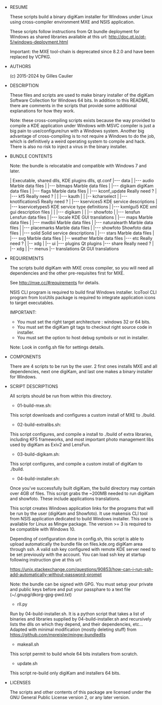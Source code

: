 * RESUME

    These scripts build a binary digiKam installer for Windows under Linux using cross-compiler
    environment MXE and NSIS application.

    These scripts follow instructions from Qt bundle deployment for Windows as shared libraries
    available at this url: http://doc.qt.io/qt-5/windows-deployment.html

    Important: the MXE tool-chain is deprecated since 8.2.0 and have been replaced by VCPKG.

* AUTHORS

    (c) 2015-2024 by Gilles Caulier <caulier dot gilles at gmail dot com>


* DESCRIPTION

    These files and scripts are used to make binary installer of the digiKam
    Software Collection for Windows 64 bits. In addition to this README,
    there are comments in the scripts that provide some additional explanations for
    how they work.

    Note: these cross-compiling scripts exists because the way provided to compile
    a KDE application under Windows with MSVC compiler is just a big pain to
    use/configure/run with a Windows system.
    Another big advantage of cross-compiling is to not require a Windows to do the job, which
    is definitively a weird operating system to compile and hack. There is also no risk to
    inject a virus in the binary installer.

* BUNDLE CONTENTS

    Note: the bundle is relocatable and compatible with Windows 7 and later.

    |                                                    Executable, shared dlls, KDE plugins dlls, qt.conf
    |--- data
    |   |--- audio                                       Marble data files
    |   |--- bitmaps                                     Marble data files
    |   |--- digikam                                     digiKam data files
    |   |--- flags                                       Marble data files
    |   |--- kconf_update                                Really need ?
    |   |--- kf5                                         Really need ?
    |   |   |--- kauth
    |   |   |-- kcharselect
    |   |--- knotifications5                             Really need ?
    |   |--- kservices5                                  KDE service descriptions
    |   |--- kservicetypes5                              KDE service type definitions
    |   |--- kxmlgui5                                    KDE xml gui description files
    |   |   |--- digikam
    |   |   |-- showfoto
    |   |--- lensfun                                     Lensfun data files
    |   |--- locale                                      KDE GUI translations
    |   |--- maps                                        Marble data files
    |   |--- mwdbii                                      Marble data files
    |   |--- naturalearth                                Marble data files
    |   |--- placemarks                                  Marble data files
    |   |--- showfoto                                    Showfoto data files
    |   |--- solid                                       Solid service descriptions
    |   |--- stars                                       Marble data files
    |   |--- svg                                         Marble data files
    |   |-- weather                                      Marble data files
    |--- etc                                             Really need ?
    |   |-- xdg
    |       |-- ui
    |--- plugins                                         Qt plugins
    |--- share                                           Really need ?
    |   |-- xdg
    |       |-- menus
    |-- translations                                     Qt GUI translations

* REQUIREMENTS

    The scripts build digiKam with MXE cross compiler, so you will need all dependencies
    and the other pre-requisites first for MXE.

    See http://mxe.cc/#requirements for details.

    NSIS CLI program is required to build final Windows installer.
    IcoTool CLI program from IcoUtils package is required to integrate application icons to target executables.

    IMPORTANT:
    - You must set the right target architecture : windows 32 or 64 bits.
    - You must set the digiKam git tags to checkout right source code in installer.
    - You must set the option to host debug symbols or not in installer.

    Note: Look in config.sh file for settings details.

* COMPONENTS

    There are 4 scripts to be run by the user. 2 first ones installs
    MXE and all dependencies, next one digiKam, and last one makes a 
    binary installer for Windows.

* SCRIPT DESCRIPTIONS

    All scripts should be run from within this directory.

    * 01-build-mxe.sh:

    This script downloads and configures a custom install
    of MXE to ./build.

    * 02-build-extralibs.sh:

    This script configures, and compile a install to ./build
    of extra libraries, including KF5 frameworks, and most important photo management
    libs used by digiKam as Exiv2 and LensFun.

    * 03-build-digikam.sh:

    This script configures, and compile a custom install of digiKam to ./build.

    * 04-build-installer.sh:

    Once you've successfully built digiKam, the build directory may contain over 4GB of files.
    This script grabs the ~200MB needed to run digiKam and showfoto.
    These include applications translations.

    This script creates Windows application links for the programs that will
    be run by the user (digiKam and Showfoto). It use makensis CLI tool from NSIS
    application dedicated to build Windows installer. This one is available for Linux
    as Mingw package. The version >= 3 is required to be compatible with Windows 10.

    Depending of configuration done in config.sh, this script is able to upload automatically
    the bundle file on files.kde.org digiKam area through ssh. A valid ssh key configured
    with remote KDE server need to be set previously with the account. You can load ssh key
    at startup following instruction give at this url:

    https://unix.stackexchange.com/questions/90853/how-can-i-run-ssh-add-automatically-without-password-prompt

    Note: the bundle can be signed with GPG. You must setup your private and public keys before
    and put your passphare to a text file (~/.gnupg/dkorg-gpg-pwd.txt) 

    * rll.py

    Run by 04-build-installer.sh. It is a python script that takes a list of binaries
    and libraries supplied by 04-build-installer.sh and recursively lists the dlls on
    which they depend, and their dependencies, etc...
    Adapted with minimal modification (mostly deleting stuff) from
    https://github.com/mpreisler/mingw-bundledlls

    * makeall.sh

    This script permit to build whole 64 bits installers from scratch.

    * update.sh

    This script re-build only digiKam and installers 64 bits.

* LICENSES

    The scripts and other contents of this package are licensed
    under the GNU General Public License version 2, or any later version.
